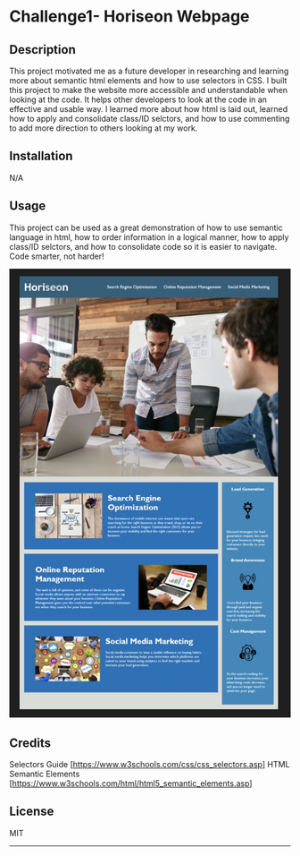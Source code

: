 # Challenge1- Horiseon Webpage

## Description

This project motivated me as a future developer in researching and learning more about semantic html elements and how to use selectors in CSS.  I built this project to make the website more accessible and understandable when looking at the code.  It helps other developers to look at the code in an effective and usable way.  I learned more about how html is laid out, learned how to apply and consolidate class/ID selctors, and how to use commenting to add more direction to others looking at my work.

## Installation

N/A

## Usage

This project can be used as a great demonstration of how to use semantic language in html, how to order information in a logical manner, how to apply class/ID selctors, and how to consolidate code so it is easier to navigate.  Code smarter, not harder!

![Webpage Example](images/Webpage-Layout.jpg?raw=true "Webpage Example")


## Credits

Selectors Guide [https://www.w3schools.com/css/css_selectors.asp]
HTML Semantic Elements [https://www.w3schools.com/html/html5_semantic_elements.asp]

## License
MIT

---



